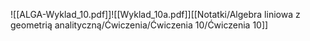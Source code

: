 ![[ALGA-Wyklad_10.pdf]]![[Wyklad_10a.pdf]][[Notatki/Algebra liniowa z geometrią analityczną/Ćwiczenia/Ćwiczenia 10/Ćwiczenia 10]]